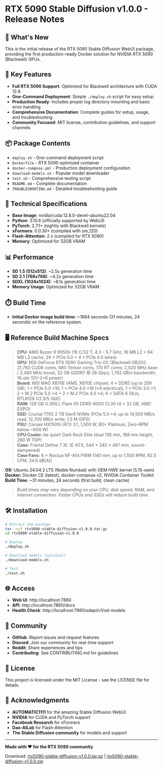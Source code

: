 # RTX 5090 Stable Diffusion v1.0.0 - Release Notes

## 🎉 What's New

This is the initial release of the RTX 5090 Stable Diffusion WebUI package, providing the first production-ready Docker solution for NVIDIA RTX 5090 (Blackwell) GPUs.

## 🚀 Key Features

- **Full RTX 5090 Support**: Optimized for Blackwell architecture with CUDA 12.8
- **One-Command Deployment**: Simple `./deploy.sh` script for easy setup
- **Production Ready**: Includes proper log directory mounting and basic error handling
- **Comprehensive Documentation**: Complete guides for setup, usage, and troubleshooting
- **Community Focused**: MIT license, contribution guidelines, and support channels

## 📦 Package Contents

- `deploy.sh` - One-command deployment script
- `Dockerfile` - RTX 5090 optimized container
- `docker-compose.yml` - Production deployment configuration
- `download-models.sh` - Popular model downloader
- `test.sh` - Comprehensive testing script
- `README.md` - Complete documentation
- `TROUBLESHOOTING.md` - Detailed troubleshooting guide

## 🔧 Technical Specifications

- **Base Image**: nvidia/cuda:12.8.0-devel-ubuntu22.04
- **Python**: 3.10.6 (officially supported by WebUI)
- **PyTorch**: 2.7.1+ (nightly with Blackwell kernels)
- **xFormers**: 0.0.30+ (compiled with sm_120)
- **Flash-Attention**: 2.x (compiled for RTX 5090)
- **Memory**: Optimized for 32GB VRAM

## 📊 Performance

- **SD 1.5 (512x512)**: ~2.5s generation time
- **SD 2.1 (768x768)**: ~4.2s generation time
- **SDXL (1024x1024)**: ~8.1s generation time
- **Memory Usage**: Optimized for 32GB VRAM

## ⏱️ Build Time

- **Initial Docker image build time:** ~1884 seconds (31 minutes, 24 seconds) on the reference system.

## 🖥️ Reference Build Machine Specs

> **CPU:** AMD Ryzen 9 9950X (16 C/32 T, 4.3 – 5.7 GHz, 16 MB L2 + 64 MB L3 cache, 24 × PCIe 5.0 + 4 × PCIe 4.0 lanes)  
> **GPU:** MSI GeForce RTX 5090 Gaming Trio OC (Blackwell GB202; 21,760 CUDA cores, 680 Tensor cores, 170 RT cores; 2,020 MHz base / 2,480 MHz boost; 32 GB GDDR7 @ 28 Gbps; 1,792 GB/s bandwidth; 16-pin 12V-2×6 power)  
> **Board:** MSI MAG X870E (AM5, X870E chipset; 4 × DDR5 (up to 256 GB); 1 × PCIe 5.0 ×16, 1 × PCIe 4.0 ×16 (×4 electrical), 1 × PCIe 3.0 ×1; 2 × M.2 PCIe 5.0 ×4 + 2 × M.2 PCIe 4.0 ×4; 6 × SATA 6 Gb/s; RTL8126 1/2.5/5 GbE)  
> **RAM:** 128 GB G.SKILL Flare X5 DDR5-6000 CL30 (4 × 32 GB, AMD EXPO)  
> **SSD:** Crucial T705 2 TB Gen5 NVMe (PCIe 5.0 ×4; up to 14,500 MB/s read, 12,700 MB/s write; 1.5 M IOPS)  
> **PSU:** Corsair HX1500i (ATX 3.1, 1,500 W, 80+ Platinum, Zero-RPM below ~600 W)  
> **CPU Cooler:** be quiet! Dark Rock Elite (dual 135 mm, 168 mm height, 280 W TDP)  
> **Case:** Fractal Define 7 XL (E-ATX, 544 × 240 × 467 mm, sound-dampened)  
> **Case Fans:** 6 × Noctua NF-A14 PWM (140 mm, up to 1,500 RPM, 82.5 CFM, 24.6 dB(A))  

**OS:** Ubuntu 24.04.2 LTS (Noble Numbat) with OEM HWE kernel (5.15-oem)  
**Docker:** Docker CE (latest), docker-compose v2, NVIDIA Container Toolkit  
**Build Time:** ~31 minutes, 24 seconds (first build, clean cache)

> *Build times may vary depending on your CPU, disk speed, RAM, and internet connection. Faster CPUs and SSDs will reduce build time.*

## 🛠️ Installation

```bash
# Extract the package
tar -xzf rtx5090-stable-diffusion-v1.0.0.tar.gz
cd rtx5090-stable-diffusion-v1.0.0

# Deploy
./deploy.sh

# Download models (optional)
./download-models.sh

# Test
./test.sh
```

## 🌐 Access

- **Web UI**: http://localhost:7860
- **API**: http://localhost:7860/docs
- **Health Check**: http://localhost:7860/sdapi/v1/sd-models

## 🤝 Community

- **GitHub**: Report issues and request features
- **Discord**: Join our community for real-time support
- **Reddit**: Share experiences and tips
- **Contributing**: See CONTRIBUTING.md for guidelines

## 📄 License

This project is licensed under the MIT License - see the LICENSE file for details.

## 🙏 Acknowledgments

- **AUTOMATIC1111** for the amazing Stable Diffusion WebUI
- **NVIDIA** for CUDA and PyTorch support
- **Facebook Research** for xFormers
- **Dao-AILab** for Flash-Attention
- **The Stable Diffusion community** for models and support

---

**Made with ❤️ for the RTX 5090 community**

Download: [rtx5090-stable-diffusion-v1.0.0.tar.gz](./rtx5090-stable-diffusion-v1.0.0.tar.gz) | [rtx5090-stable-diffusion-v1.0.0.zip](./rtx5090-stable-diffusion-v1.0.0.zip) 